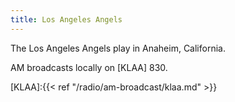 ```yaml
---
title: Los Angeles Angels
---
```

The Los Angeles Angels play in Anaheim, California.

AM broadcasts locally on [KLAA] 830.

[KLAA]:{{< ref "/radio/am-broadcast/klaa.md" >}}
